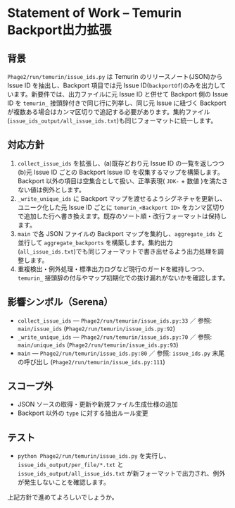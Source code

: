 # Statement of Work – Temurin Backport出力拡張

## 背景
`Phage2/run/temurin/issue_ids.py` は Temurin のリリースノート(JSON)から Issue ID を抽出し、Backport 項目では元 Issue ID(`backportOf`)のみを出力しています。新要件では、出力ファイルに元 Issue ID と併せて Backport 側の Issue ID を `temurin_` 接頭辞付きで同じ行に列挙し、同じ元 Issue に紐づく Backport が複数ある場合はカンマ区切りで追記する必要があります。集約ファイル(`issue_ids_output/all_issue_ids.txt`)も同じフォーマットに統一します。

## 対応方針
1. `collect_issue_ids` を拡張し、(a)既存どおり元 Issue ID の一覧を返しつつ (b)元 Issue ID ごとの Backport Issue ID を収集するマップを構築します。Backport 以外の項目は空集合として扱い、正準表現( `JDK-` + 数値 )を満たさない値は例外とします。
2. `_write_unique_ids` に Backport マップを渡せるようシグネチャを更新し、ユニーク化した元 Issue ID ごとに `temurin_<Backport ID>` をカンマ区切りで追加した行へ書き換えます。既存のソート順・改行フォーマットは保持します。
3. `main` で各 JSON ファイルの Backport マップを集約し、`aggregate_ids` と並行して `aggregate_backports` を構築します。集約出力(`all_issue_ids.txt`)でも同じフォーマットで書き出せるよう出力処理を調整します。
4. 重複検出・例外処理・標準出力ログなど現行のガードを維持しつつ、`temurin_` 接頭辞の付与やマップ初期化での抜け漏れがないかを確認します。

## 影響シンボル（Serena）
- `collect_issue_ids` — `Phage2/run/temurin/issue_ids.py:33` ／ 参照: `main/issue_ids` (`Phage2/run/temurin/issue_ids.py:92`)
- `_write_unique_ids` — `Phage2/run/temurin/issue_ids.py:70` ／ 参照: `main/unique_ids` (`Phage2/run/temurin/issue_ids.py:93`)
- `main` — `Phage2/run/temurin/issue_ids.py:80` ／ 参照: `issue_ids.py` 末尾の呼び出し (`Phage2/run/temurin/issue_ids.py:111`)

## スコープ外
- JSON ソースの取得・更新や新規ファイル生成仕様の追加
- Backport 以外の `type` に対する抽出ルール変更

## テスト
- `python Phage2/run/temurin/issue_ids.py` を実行し、`issue_ids_output/per_file/*.txt` と `issue_ids_output/all_issue_ids.txt` が新フォーマットで出力され、例外が発生しないことを確認します。

上記方針で進めてよろしいでしょうか。
